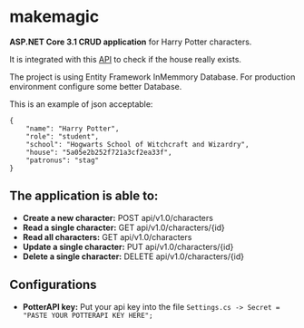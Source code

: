 # makemagic
<b>ASP.NET Core 3.1 CRUD application</b> for Harry Potter characters.
<p>It is integrated with this <a href="https://www.potterapi.com" rel="nofollow">API</a> to check if the house really exists.</p>
<p>The project is using Entity Framework InMemmory Database. For production environment configure some better Database.

This is an example of json acceptable:
<pre><code>{
    "name": "Harry Potter",
    "role": "student",
    "school": "Hogwarts School of Witchcraft and Wizardry",
    "house": "5a05e2b252f721a3cf2ea33f",
    "patronus": "stag"
}
</code></pre>

<h2>The application is able to:</h2>

<ul>
    <li><b>Create a new character:</b> POST api/v1.0/characters</li>
<li><b>Read a single character:</b> GET api/v1.0/characters/{id}</li>
<li><b>Read all characters:</b> GET api/v1.0/characters</li>
<li><b>Update a single character:</b> PUT api/v1.0/characters/{id}</li>
<li><b>Delete a single character:</b> DELETE api/v1.0/characters/{id}</li>
</ul>

<h2>Configurations</h2>

<ul>
<li><b>PotterAPI key:</b> Put your api key into the file <code>Settings.cs -> Secret = "PASTE YOUR POTTERAPI KEY HERE";</code></li>
</ul>

